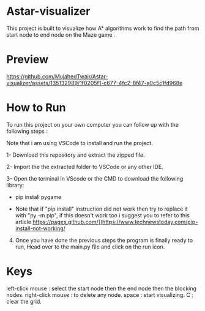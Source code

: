 # Astar-visualizer
This project is built to visualize how A* algorithms work to find the path from start node to end node on the Maze game .
# Preview
https://github.com/MujahedTwair/Astar-visualizer/assets/135132989/1f0205f1-c677-4fc2-8f47-a0c5c1fd968e

# How to Run
To run this project on your own computer you can follow up with the following steps :

Note that i am using VSCode to install and run the project.

1- Download this repository and extract the zipped file.

2- Import the the extracted folder to VSCode or any other IDE.

3- Open the terminal in VScode or the CMD to download the following library:
- pip install pygame

- Note that if "pip install" instruction did not work then try to replace it with "py -m pip", if this doesn't work too i suggest you to refer to this article https://pages.github.com/](https://www.technewstoday.com/pip-install-not-working/

4. Once you have done the previous steps the program is finally ready to run, Head over to the main.py file and click on the run icon.

# Keys
left-click mouse : select the start node then the end node then the blocking nodes.
right-click mouse : to delete any node.
space : start visualizing.
C : clear the grid.
